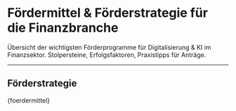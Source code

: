 <!-- foerdermittel.md -->
# Fördermittel & Förderstrategie für die Finanzbranche

Übersicht der wichtigsten Förderprogramme für Digitalisierung & KI im Finanzsektor. Stolpersteine, Erfolgsfaktoren, Praxistipps für Anträge.

---

## Förderstrategie

{foerdermittel}
